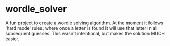 # wordle_solver

A fun project to create a wordle solving algorithm. At the moment it follows 'hard mode' rules, where once a letter is found it will use that letter in all subsequent guesses. This wasn't intentional, but makes the solution MUCH easier. 